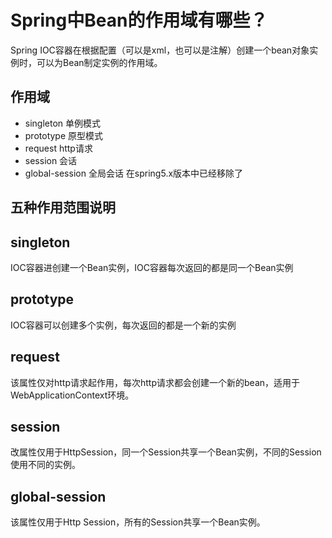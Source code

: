 # Spring中Bean的作用域有哪些？

Spring IOC容器在根据配置（可以是xml，也可以是注解）创建一个bean对象实例时，可以为Bean制定实例的作用域。

## 作用域

- singleton 单例模式
- prototype 原型模式
- request http请求
- session 会话
- global-session 全局会话 在spring5.x版本中已经移除了


## 五种作用范围说明

## singleton

IOC容器进创建一个Bean实例，IOC容器每次返回的都是同一个Bean实例

## prototype

IOC容器可以创建多个实例，每次返回的都是一个新的实例

## request

该属性仅对http请求起作用，每次http请求都会创建一个新的bean，适用于WebApplicationContext环境。


## session

改属性仅用于HttpSession，同一个Session共享一个Bean实例，不同的Session使用不同的实例。

## global-session

该属性仅用于Http Session，所有的Session共享一个Bean实例。
